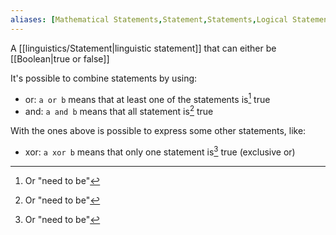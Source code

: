 ```yaml
---
aliases: [Mathematical Statements,Statement,Statements,Logical Statement,Logical Statements]
---
```


A [[linguistics/Statement|linguistic statement]] that can either be [[Boolean|true or false]]

It's possible to combine statements by using:

- or: `a or b` means that at least one of the statements is[^1] true
- and: `a and b` means that all statement is[^1] true

With the ones above is possible to express some other statements, like:

- xor: `a xor b` means that only one statement is[^1] true (exclusive or)

[^1]: Or "need to be"